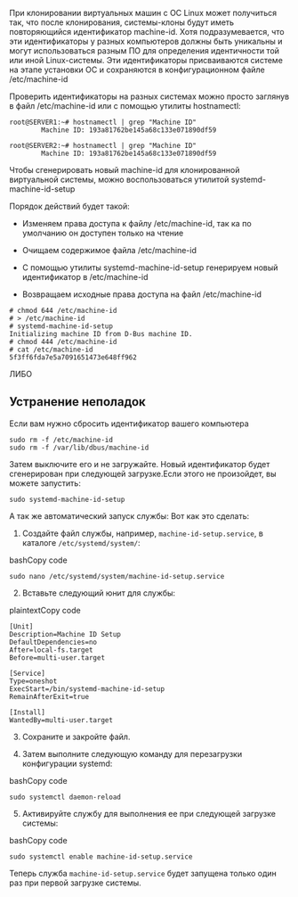 При клонировании виртуальных машин с ОС Linux может получиться так, что после клонирования, системы-клоны будут иметь повторяющийся идентификатор machine-id. Хотя подразумевается, что эти идентификаторы у разных компьютеров должны быть уникальны и могут использоваться разным ПО для определения идентичности той или иной Linux-системы. Эти идентификаторы присваиваются системе на этапе установки ОС и сохраняются в конфигурационном файле /etc/machine-id

Проверить идентификаторы на разных системах можно просто заглянув в файл /etc/machine-id или с помощью утилиты hostnamectl:

```
root@SERVER1:~# hostnamectl | grep "Machine ID"
        Machine ID: 193a81762be145a68c133e071890df59

root@SERVER2:~# hostnamectl | grep "Machine ID"
        Machine ID: 193a81762be145a68c133e071890df59

```
Чтобы сгенерировать новый machine-id для клонированной виртуальной системы, можно воспользоваться утилитой systemd-machine-id-setup

Порядок действий будет такой:

- Изменяем права доступа к файлу /etc/machine-id, так ка по умолчанию он доступен только на чтение
    
- Очищаем содержимое файла /etc/machine-id
    
- С помощью утилиты systemd-machine-id-setup генерируем новый идентификатор в /etc/machine-id
    
- Возвращаем исходные права доступа на файл /etc/machine-id
    

```
# chmod 644 /etc/machine-id
# > /etc/machine-id
# systemd-machine-id-setup
Initializing machine ID from D-Bus machine ID.
# chmod 444 /etc/machine-id
# cat /etc/machine-id
5f3ff6fda7e5a7091651473e648ff962
```


ЛИБО

## Устранение неполадок[](https://technotim.live/posts/cloud-init-cloud-image/#troubleshooting)

Если вам нужно сбросить идентификатор вашего компьютера

```
sudo rm -f /etc/machine-id
sudo rm -f /var/lib/dbus/machine-id

```
Затем выключите его и не загружайте. Новый идентификатор будет сгенерирован при следующей загрузке.Если этого не произойдет, вы можете запустить:

```
sudo systemd-machine-id-setup
```


А так же автоматический запуск службы:
Вот как это сделать:

1. Создайте файл службы, например, `machine-id-setup.service`, в каталоге `/etc/systemd/system/`:

bashCopy code

`sudo nano /etc/systemd/system/machine-id-setup.service`

2. Вставьте следующий юнит для службы:

plaintextCopy code

```
[Unit]
Description=Machine ID Setup
DefaultDependencies=no
After=local-fs.target
Before=multi-user.target

[Service]
Type=oneshot
ExecStart=/bin/systemd-machine-id-setup
RemainAfterExit=true

[Install]
WantedBy=multi-user.target

```
3. Сохраните и закройте файл.
    
4. Затем выполните следующую команду для перезагрузки конфигурации systemd:
    

bashCopy code

`sudo systemctl daemon-reload`

5. Активируйте службу для выполнения ее при следующей загрузке системы:

bashCopy code

`sudo systemctl enable machine-id-setup.service`

Теперь служба `machine-id-setup.service` будет запущена только один раз при первой загрузке системы.